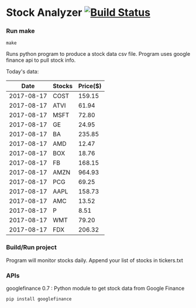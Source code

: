 # Stock Analyzer [![Build Status](https://travis-ci.org/ogoyal/StockAnalyzer.svg?branch=master)](https://travis-ci.org/ogoyal/StockAnalyzer)

### Run make
```
make
```

Runs python program to produce a stock data csv file. Program uses google finance api to pull stock info.

Today's data:

| Date| Stocks| Price($) | 
| --- | --- | ---  | 
| 2017-08-17| COST| 159.15 | 
| 2017-08-17| ATVI| 61.94 | 
| 2017-08-17| MSFT| 72.80 | 
| 2017-08-17| GE| 24.95 | 
| 2017-08-17| BA| 235.85 | 
| 2017-08-17| AMD| 12.47 | 
| 2017-08-17| BOX| 18.76 | 
| 2017-08-17| FB| 168.15 | 
| 2017-08-17| AMZN| 964.93 | 
| 2017-08-17| PCG| 69.25 | 
| 2017-08-17| AAPL| 158.73 | 
| 2017-08-17| AMC| 13.52 | 
| 2017-08-17| P| 8.51 | 
| 2017-08-17| WMT| 79.20 | 
| 2017-08-17| FDX| 206.32 | 

### Build/Run project

Program will monitor stocks daily. Append your list of stocks in tickers.txt

### APIs
googlefinance 0.7 : Python module to get stock data from Google Finance

```
pip install googlefinance
```

